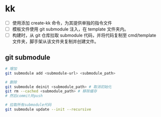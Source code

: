# kk

- [ ] 使用添加 create-kk 命令，为其提供单独的指令文件
- [ ] 模板文件使用 git submodule 注入，在 template 文件夹内。
- [ ] 构建时，从 git 仓库拉取 submodule 代码，并将代码复制至 cmd/template 文件夹，脚手架从该文件夹复制并创建文件。

## git submodule

```bash
# 增加
git submodule add <submodule-url> <submodule_path>

# 删除
git submodule deinit <submodule_path> # 取消初始化
git rm --cached <submodule_path> # 移除缓存
# 然后commit并push

# 拉取所有submodule代码
git submodule update --init --recursive
```
